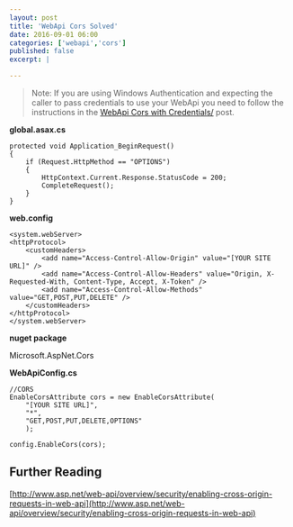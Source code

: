 ```yaml
---
layout: post
title: 'WebApi Cors Solved'
date: 2016-09-01 06:00
categories: ['webapi','cors']
published: false
excerpt: |

---
```


>Note: If you are using Windows Authentication and expecting the caller to pass credentials to use your WebApi you need to follow the instructions in the [WebApi Cors with Credentials/](../webapi-cors-with-credentials/) post.


**global.asax.cs**

	protected void Application_BeginRequest()
    {
        if (Request.HttpMethod == "OPTIONS")
        {
            HttpContext.Current.Response.StatusCode = 200;
            CompleteRequest();
        }
    }


**web.config**

	<system.webServer>
    <httpProtocol>
        <customHeaders>
            <add name="Access-Control-Allow-Origin" value="[YOUR SITE URL]" />
            <add name="Access-Control-Allow-Headers" value="Origin, X-Requested-With, Content-Type, Accept, X-Token" />
            <add name="Access-Control-Allow-Methods" value="GET,POST,PUT,DELETE" />
        </customHeaders>
    </httpProtocol>
	</system.webServer>


**nuget package**

Microsoft.AspNet.Cors

**WebApiConfig.cs**

    //CORS
    EnableCorsAttribute cors = new EnableCorsAttribute(
        "[YOUR SITE URL]",
        "*",
        "GET,POST,PUT,DELETE,OPTIONS"
        );

    config.EnableCors(cors);

## Further Reading


[http://www.asp.net/web-api/overview/security/enabling-cross-origin-requests-in-web-api](http://www.asp.net/web-api/overview/security/enabling-cross-origin-requests-in-web-api)